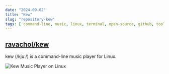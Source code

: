 ```yaml
---
date: "2024-09-02"
title: "Kew"
slug: "repository-kew"
tags: [ command-line, music, linux, terminal, open-source, github, tools ]
---
```




## [ravachol/kew][1]

kew (/kjuː/) is a command-line music player for Linux.

![Kew Music Player on Linux][2]



   [1]: https://github.com/ravachol/kew
   [2]: https://raw.githubusercontent.com/ravachol/kew/refs/heads/main/images/kew-screenshot.png
